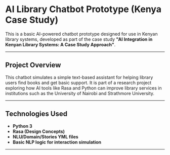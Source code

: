 # AI Library Chatbot Prototype (Kenya Case Study)

This is a basic AI-powered chatbot prototype designed for use in Kenyan library systems, developed as part of the case study **"AI Integration in Kenyan Library Systems: A Case Study Approach"**.

---

## Project Overview

This chatbot simulates a simple text-based assistant for helping library users find books and get basic support. It is part of a research project exploring how AI tools like Rasa and Python can improve library services in institutions such as the University of Nairobi and Strathmore University.

---

## Technologies Used

- **Python 3**
- **Rasa (Design Concepts)**
- **NLU/Domain/Stories YML files**
- **Basic NLP logic for interaction simulation**

---
